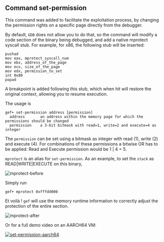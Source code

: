 ## Command set-permission ##

This command was added to facilitate the exploitation process, by changing the
permission rights on a specific page directly from the debugger.

By default, `GDB` does not allow you to do that, so the command will modify a
code section of the binary being debugged, and add a native mprotect syscall
stub. For example, for x86, the following stub will be inserted:

```
pushad
mov eax, mprotect_syscall_num
mov ebx, address_of_the_page
mov ecx, size_of_the_page
mov edx, permission_to_set
int 0x80
popad
```

A breakpoint is added following this stub, which when hit will restore the
original context, allowing you to resume execution.

The usage is

```
gef➤ set-permission address [permission]
  address       an address within the memory page for which the permissions should be changed
  permission    a 3-bit bitmask with read=1, write=2 and execute=4 as integer
```

The `permission` can be set using a bitmask as integer with read (1), write (2)
and execute (4). For combinations of these permissions a bitwise OR has to be
applied: Read and Execute permission would be 1 | 4 = 5.

`mprotect` is an alias for `set-permission`. As an example, to set the `stack`
as READ|WRITE|EXECUTE on this binary,

![mprotect-before](https://i.imgur.com/RRYHxzW.png)

Simply run

```
gef➤ mprotect 0xfffdd000
```

Et voilà ! `gef` will use the memory runtime information to correctly adjust
the protection of the entire section.

![mprotect-after](https://i.imgur.com/9MvyQi8.png)

Or for a full demo video on an AARCH64 VM:

[![set-permission-aarch64](https://img.youtube.com/vi/QqmfxIGzbmM/0.jpg)](https://www.youtube.com/watch?v=QqmfxIGzbmM)
